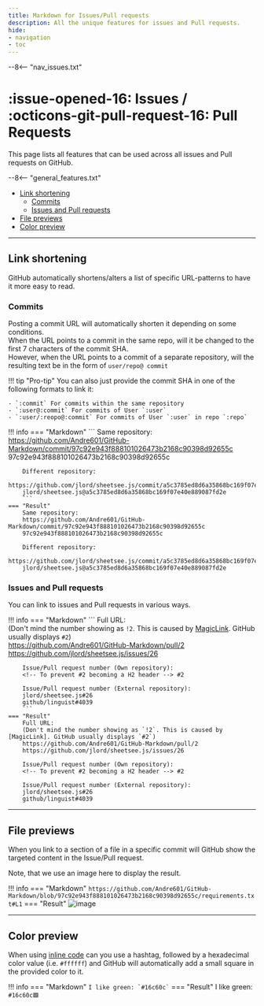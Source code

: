 ```yaml
---
title: Markdown for Issues/Pull requests
description: All the unique features for issues and Pull requests.
hide:
- navigation
- toc
---
```


[MagicLink]: https://facelessuser.github.io/pymdown-extensions/extensions/magiclink

--8<-- "nav_issues.txt"

# :issue-opened-16: Issues / :octicons-git-pull-request-16: Pull Requests
This page lists all features that can be used across all issues and Pull requests on GitHub.

--8<-- "general_features.txt"

- [Link shortening](#link-shortening)
    - [Commits](#commits)
    - [Issues and Pull requests](#issues-and-pull-requests)
- [File previews](#file-previews)
- [Color preview](#color-preview)

----
## Link shortening
GitHub automatically shortens/alters a list of specific URL-patterns to have it more easy to read.

### Commits
Posting a commit URL will automatically shorten it depending on some conditions.  
When the URL points to a commit in the same repo, will it be changed to the first 7 characters of the commit SHA.  
However, when the URL points to a commit of a separate repository, will the resulting text be in the form of `user/repo@ commit`

!!! tip "Pro-tip"
    You can also just provide the commit SHA in one of the following formats to link it:
    
    - `:commit` For commits within the same repository
    - `:user@:commit` For commits of User `:user`
    - `:user/:reopo@:commit` For commits of User `:user` in repo `:repo`

!!! info
    === "Markdown"
        ```
        Same repository:  
        https://github.com/Andre601/GitHub-Markdown/commit/97c92e943f888101026473b2168c90398d92655c  
        97c92e943f888101026473b2168c90398d92655c
        
        Different repository:  
        https://github.com/jlord/sheetsee.js/commit/a5c3785ed8d6a35868bc169f07e40e889087fd2e  
        jlord/sheetsee.js@a5c3785ed8d6a35868bc169f07e40e889087fd2e
        ```
    === "Result"
        Same repository:  
        https://github.com/Andre601/GitHub-Markdown/commit/97c92e943f888101026473b2168c90398d92655c  
        97c92e943f888101026473b2168c90398d92655c
        
        Different repository:  
        https://github.com/jlord/sheetsee.js/commit/a5c3785ed8d6a35868bc169f07e40e889087fd2e  
        jlord/sheetsee.js@a5c3785ed8d6a35868bc169f07e40e889087fd2e

### Issues and Pull requests
You can link to issues and Pull requests in various ways.

!!! info
    === "Markdown"
        ```
        Full URL:  
        (Don't mind the number showing as `!2`. This is caused by [MagicLink]. GitHub usually displays `#2`)  
        https://github.com/Andre601/GitHub-Markdown/pull/2  
        https://github.com/jlord/sheetsee.js/issues/26
        
        Issue/Pull request number (Own repository):  
        <!-- To prevent #2 becoming a H2 header --> #2
        
        Issue/Pull request number (External repository):  
        jlord/sheetsee.js#26  
        github/linguist#4039
        ```
    === "Result"
        Full URL:  
        (Don't mind the number showing as `!2`. This is caused by [MagicLink]. GitHub usually displays `#2`)  
        https://github.com/Andre601/GitHub-Markdown/pull/2  
        https://github.com/jlord/sheetsee.js/issues/26
        
        Issue/Pull request number (Own repository):  
        <!-- To prevent #2 becoming a H2 header --> #2
        
        Issue/Pull request number (External repository):  
        jlord/sheetsee.js#26  
        github/linguist#4039

----
## File previews
When you link to a section of a file in a specific commit will GitHub show the targeted content in the Issue/Pull request.

Note, that we use an image here to display the result.

!!! info
    === "Markdown"
        ```
        https://github.com/Andre601/GitHub-Markdown/blob/97c92e943f888101026473b2168c90398d92655c/requirements.txt#L1
        ```
    === "Result"
        ![image](file-preview.png)

----
## Color preview
When using [inline code](../general#inline-code) can you use a hashtag, followed by a hexadecimal color value (i.e. `#ffffff`) and GitHub will automatically add a small square in the provided color to it.

!!! info
    === "Markdown"
        ```
        I like green: `#16c60c`
        ```
    === "Result"
        I like green: `#16c60c🟩`

